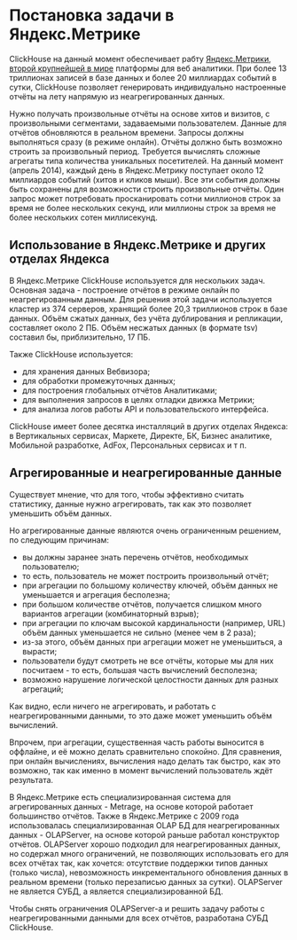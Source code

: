 # Постановка задачи в Яндекс.Метрике

ClickHouse на данный момент обеспечивает рабту [Яндекс.Метрики](https://metrika.yandex.ru/), [второй крупнейшей в мире](http://w3techs.com/technologies/overview/traffic_analysis/all) платформы для веб аналитики. При более 13 триллионах записей в базе данных и более 20 миллиардах событий в сутки, ClickHouse позволяет генерировать индивидуально настроенные отчёты на лету напрямую из неагрегированных данных.

Нужно получать произвольные отчёты на основе хитов и визитов, с произвольными сегментами, задаваемыми пользователем. Данные для отчётов обновляются в реальном времени. Запросы должны выполняться сразу (в режиме онлайн). Отчёты должно быть возможно строить за произвольный период. Требуется вычислять сложные агрегаты типа количества уникальных посетителей.
На данный момент (апрель 2014), каждый день в Яндекс.Метрику поступает около 12 миллиардов событий (хитов и кликов мыши). Все эти события должны быть сохранены для возможности строить произвольные отчёты. Один запрос может потребовать просканировать сотни миллионов строк за время не более нескольких секунд, или миллионы строк за время не более нескольких сотен миллисекунд.

## Использование в Яндекс.Метрике и других отделах Яндекса

В Яндекс.Метрике ClickHouse используется для нескольких задач.
Основная задача - построение отчётов в режиме онлайн по неагрегированным данным. Для решения этой задачи используется кластер из 374 серверов, хранящий более 20,3 триллионов строк в базе данных. Объём сжатых данных, без учёта дублирования и репликации, составляет около 2 ПБ. Объём несжатых данных (в формате tsv) составил бы, приблизительно, 17 ПБ.

Также ClickHouse используется:

-   для хранения данных Вебвизора;
-   для обработки промежуточных данных;
-   для построения глобальных отчётов Аналитиками;
-   для выполнения запросов в целях отладки движка Метрики;
-   для анализа логов работы API и пользовательского интерфейса.

ClickHouse имеет более десятка инсталляций в других отделах Яндекса: в Вертикальных сервисах, Маркете, Директе, БК, Бизнес аналитике, Мобильной разработке, AdFox, Персональных сервисах и т п.

## Агрегированные и неагрегированные данные

Существует мнение, что для того, чтобы эффективно считать статистику, данные нужно агрегировать, так как это позволяет уменьшить объём данных.

Но агрегированные данные являются очень ограниченным решением, по следующим причинам:

-   вы должны заранее знать перечень отчётов, необходимых пользователю;
-   то есть, пользователь не может построить произвольный отчёт;
-   при агрегации по большому количеству ключей, объём данных не уменьшается и агрегация бесполезна;
-   при большом количестве отчётов, получается слишком много вариантов агрегации (комбинаторный взрыв);
-   при агрегации по ключам высокой кардинальности (например, URL) объём данных уменьшается не сильно (менее чем в 2 раза);
-   из-за этого, объём данных при агрегации может не уменьшиться, а вырасти;
-   пользователи будут смотреть не все отчёты, которые мы для них посчитаем - то есть, большая часть вычислений бесполезна;
-   возможно нарушение логической целостности данных для разных агрегаций;

Как видно, если ничего не агрегировать, и работать с неагрегированными данными, то это даже может уменьшить объём вычислений.

Впрочем, при агрегации, существенная часть работы выносится в оффлайне, и её можно делать сравнительно спокойно. Для сравнения, при онлайн вычислениях, вычисления надо делать так быстро, как это возможно, так как именно в момент вычислений пользователь ждёт результата.

В Яндекс.Метрике есть специализированная система для агрегированных данных - Metrage, на основе которой работает большинство отчётов.
Также в Яндекс.Метрике с 2009 года использовалась специализированная OLAP БД для неагрегированных данных - OLAPServer, на основе которой раньше работал конструктор отчётов.
OLAPServer хорошо подходил для неагрегированных данных, но содержал много ограничений, не позволяющих использовать его для всех отчётах так, как хочется: отсутствие поддержки типов данных (только числа), невозможность инкрементального обновления данных в реальном времени (только перезаписью данных за сутки). OLAPServer не является СУБД, а является специализированной БД.

Чтобы снять ограничения OLAPServer-а и решить задачу работы с неагрегированными данными для всех отчётов, разработана СУБД ClickHouse.
